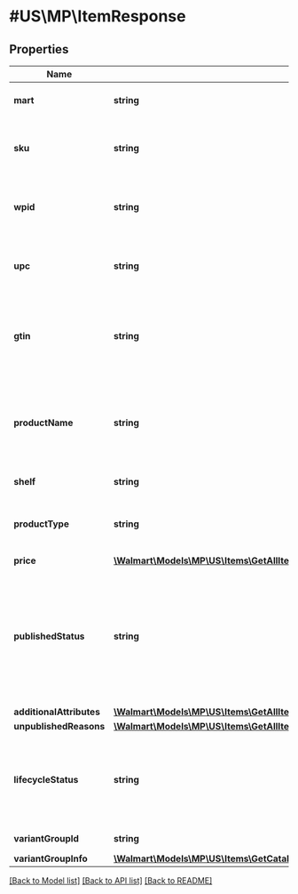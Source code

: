 # #US\MP\ItemResponse

## Properties

Name | Type | Description | Notes
------------ | ------------- | ------------- | -------------
**mart** | **string** | The marketplace name. Example: Walmart_US | [optional]
**sku** | **string** | An arbitrary alphanumeric unique ID, specified by the seller, which identifies each item. |
**wpid** | **string** | The Walmart Product ID assigned by Walmart to the item when listed on Walmart.com | [optional]
**upc** | **string** | The 12-digit bar code used extensively for retail packaging in the United States | [optional]
**gtin** | **string** | The GTIN-compatible Product ID (i.e. UPC or EAN). UPCs must be 12 or 14 digitis in length. EANs must be 13 digits in length. | [optional]
**productName** | **string** | A seller-specified, alphanumeric string uniquely identifying the product name. Example: 'Sterling Silver Blue Diamond Heart Pendant with 18in Chain' | [optional]
**shelf** | **string** | Walmart assigned an item shelf name | [optional]
**productType** | **string** | A seller-specified, alphanumeric string uniquely identifying the Product Type. Example: 'Diamond' | [optional]
**price** | [**\Walmart\Models\MP\US\Items\GetAllItems200ResponseItemResponseInnerPrice**](GetAllItems200ResponseItemResponseInnerPrice.md) |  | [optional]
**publishedStatus** | **string** | The status of an item when the item is in the submission process. The status can be one of the following: PUBLISHED, READY_TO_PUBLISH, IN_PROGRESS, UNPUBLISHED, STAGE, or SYSTEM_PROBLEM. | [optional]
**additionalAttributes** | [**\Walmart\Models\MP\US\Items\GetAllItems200ResponseItemResponseInnerAdditionalAttributes**](GetAllItems200ResponseItemResponseInnerAdditionalAttributes.md) |  | [optional]
**unpublishedReasons** | [**\Walmart\Models\MP\US\Items\GetAllItems200ResponseItemResponseInnerUnpublishedReasons**](GetAllItems200ResponseItemResponseInnerUnpublishedReasons.md) |  | [optional]
**lifecycleStatus** | **string** | The lifecycle status of an item describes where the item listing is in the overall lifecycle. Examples of allowed values are ACTIVE , ARCHIVED, RETIRED. | [optional]
**variantGroupId** | **string** | Variant Id  if the item is of type Variant | [optional]
**variantGroupInfo** | [**\Walmart\Models\MP\US\Items\GetCatalogSearch200ResponsePayloadInnerVariantGroupInfo**](GetCatalogSearch200ResponsePayloadInnerVariantGroupInfo.md) |  | [optional]


[[Back to Model list]](../) [[Back to API list]](../../Api/US/MP) [[Back to README]](../../README.md)

